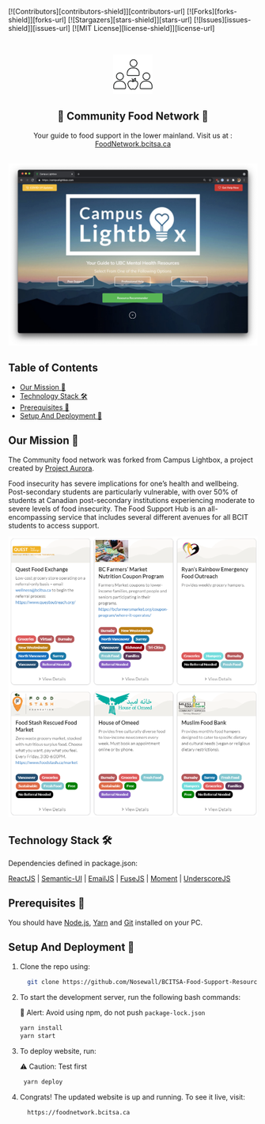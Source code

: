 <!-- Using README template from: https://github.com/othneildrew/Best-README-Template -->

[![Contributors][contributors-shield]][contributors-url]
[![Forks][forks-shield]][forks-url]
[![Stargazers][stars-shield]][stars-url]
[![Issues][issues-shield]][issues-url]
[![MIT License][license-shield]][license-url]

<!-- PROJECT LOGO -->
<br />
<p align="center">
  <a href="https://github.com/Nosewall/BCITSA-Food-Support-Resource-Hub">
    <img src="images/Wellness Icons_Community Food Network.png" alt="Community Food nedtwork icon" width="80" height="80">
  </a>

  <h2 align="center">🍍 Community Food Network 🍍</h2>
  <p align="center">
    Your guide to food support in the lower mainland. Visit us at : 
    <a href="https://foodnetwork.bcitsa.ca/">FoodNetwork.bcitsa.ca</a>
    <br />
    <br />
  </p>
</p>

![Homepage preview](/images/homepage.png)

## Table of Contents

- [Our Mission 🧠](#our-mission-)
- [Technology Stack 🛠️](#technology-stack-%EF%B8%8F)
- [Prerequisites 🍪](#prerequisites-)
- [Setup And Deployment 🔧](#setup-and-deployment-)

## Our Mission 🧠

The Community food network was forked from Campus Lightbox, a project created by [Project Aurora](https://www.projectaurora.ca/).

Food insecurity has severe implications for one’s health and wellbeing. Post-secondary students are particularly vulnerable, with over 50% of students at Canadian post-secondary institutions experiencing moderate to severe levels of food insecurity. The Food Support Hub is an all-encompassing service that includes several different avenues for all BCIT students to access support.

![Cards preview](/images/cards.png)

## Technology Stack 🛠️

Dependencies defined in package.json:

[ReactJS](https://reactjs.org/)
| [Semantic-UI](https://react.semantic-ui.com/)
| [EmailJS](https://www.emailjs.com/)
| [FuseJS](https://fusejs.io/)
| [Moment](https://momentjs.com/)
| [UnderscoreJS](https://underscorejs.org/)

## Prerequisites 🍪

You should have [Node.js](https://nodejs.org/en/), [Yarn](https://classic.yarnpkg.com/en/docs/install/) and [Git](https://git-scm.com/) installed on your PC.

## Setup And Deployment 🔧

1. Clone the repo using:

   ```bash
     git clone https://github.com/Nosewall/BCITSA-Food-Support-Resource-Hub
   ```

2. To start the development server, run the following bash commands:

   🚨 Alert: Avoid using npm, do not push `package-lock.json`

   ```bash
   yarn install
   yarn start
   ```

3. To deploy website, run:

   ⚠️ Caution: Test first

   ```bash
    yarn deploy
   ```

4. Congrats! The updated website is up and running. To see it live, visit:

   ```https
     https://foodnetwork.bcitsa.ca
   ```
